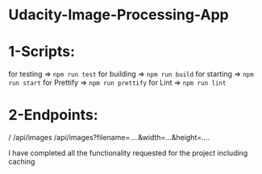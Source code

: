 # Udacity-Image-Processing-App
# 1-Scripts:
 for testing => `npm run test`
 for building => `npm run build`
 for starting => `npm run start`
 for Prettify => `npm run prettify`
 for Lint => `npm run lint`

# 2-Endpoints:
 /
 /api/images
 /api/images?filename=....&width=...&height=....

I have completed all the functionality requested for the 
project including caching 
